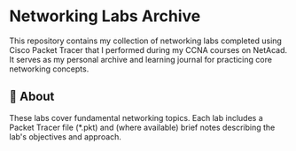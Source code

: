 # Networking Labs Archive

This repository contains my collection of networking labs completed using Cisco Packet Tracer that I performed during my CCNA courses on NetAcad. It serves as my personal archive and learning journal for practicing core networking concepts.

## 📌 About

These labs cover fundamental networking topics. Each lab includes a Packet Tracer file (*.pkt) and (where available) brief notes describing the lab's objectives and approach.
